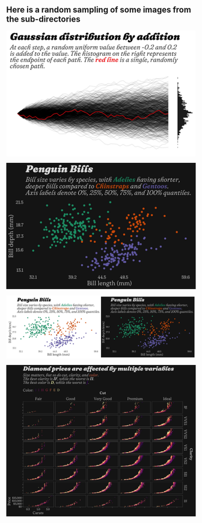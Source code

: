 
## Here is a random sampling of some images from the sub-directories

![](./generated_data/gaussian_dist_by_addition.jpg)

![](./penguins/penguin_bills_dark.jpg)

![](./penguins/penguin_bills_both.jpg)

![](./diamonds/diamond_price_facets.jpg)
